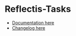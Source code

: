 # Reflectis-Tasks

- [Documentation here](Documentation~/index.md)
- [Changelog here](CHANGELOG.md)

